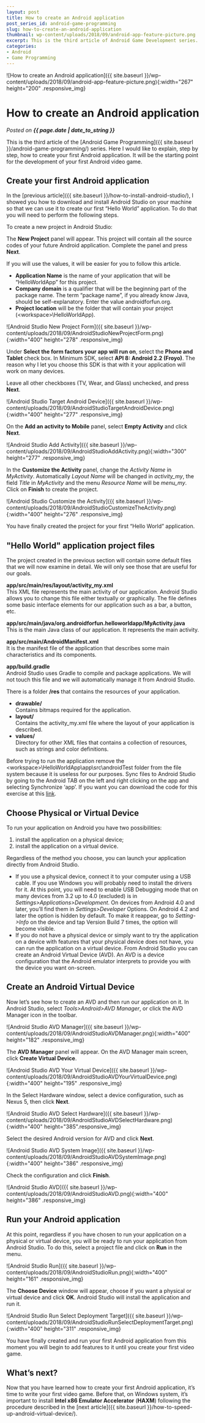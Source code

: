 ```yaml
---
layout: post
title: How to create an Android application
post_series_id: android-game-programming
slug: how-to-create-an-android-application
thumbnail: wp-content/uploads/2018/09/android-app-feature-picture.png
excerpt: This is the third article of Android Game Development series. Here I would like to explain, step by step, how to create an Android application.
categories:
- Android
- Game Programming
---
```


![How to create an Android application]({{ site.baseurl }}/wp-content/uploads/2018/09/android-app-feature-picture.png){:width="267" height="200" .responsive_img}

# How to create an Android application
_Posted on **{{ page.date | date_to_string }}**_

This is the third article of the [Android Game Programming]({{ site.baseurl }}/android-game-programming/) series. Here I would like to explain, step by step, how to create your first Android application. It will be the starting point for the development of your first Android video game.

## Create your first Android application

In the [previous article]({{ site.baseurl }}/how-to-install-android-studio/), I showed you how to download and install Android Studio on your machine so that we can use it to create our first “Hello World” application. To do that you will need to perform the following steps.

To create a new project in Android Studio:

The **New Project** panel will appear. This project will contain all the source codes of your future Android application. Complete the panel and press **Next**.

If you will use the values, it will be easier for you to follow this article.

- **Application Name** is the name of your application that will be “HelloWorldApp” for this project.
- **Company domain** is a qualifier that will be the beginning part of the package name. The term “package name”, if you already know Java, should be self-explanatory. Enter the value androidforfun.org.
- **Project location** will be the folder that will contain your project (&lt;workspace&gt;\\HelloWorldApp).

![Android Studio New Project Form]({{ site.baseurl }}/wp-content/uploads/2018/09/AndroidStudioNewProjectForm.png){:width="400" height="278" .responsive_img}

Under **Select the form factors your app will run on**, select the **Phone and Tablet** check box. In Minimum SDK, select **API 8: Android 2.2 (Froyo)**. The reason why I let you choose this SDK is that with it your application will work on many devices.

Leave all other checkboxes (TV, Wear, and Glass) unchecked, and press **Next**.

![Android Studio Target Android Device]({{ site.baseurl }}/wp-content/uploads/2018/09/AndroidStudioTargetAndroidDevice.png){:width="400" height="277" .responsive_img}

On the **Add an activity to Mobile** panel, select **Empty Activity** and click **Next**.

![Android Studio Add Activity]({{ site.baseurl }}/wp-content/uploads/2018/09/AndroidStudioAddActivity.png){:width="300" height="277" .responsive_img}

In the **Customize the Activity** panel, change the _Activity Name_ in _MyActivity_. Automatically _Layout Name_ will be changed in _activity\_my_, the field _Title_ in _MyActivity_ and the menu _Resource Name_ will be _menu\_my_. Click on **Finish** to create the project.

![Android Studio Customize the Activity]({{ site.baseurl }}/wp-content/uploads/2018/09/AndroidStudioCustomizeTheActivity.png){:width="400" height="276" .responsive_img}

You have finally created the project for your first “Hello World” application.

## "Hello World" application project files

The project created in the previous section will contain some default files that we will now examine in detail. We will only see those that are useful for our goals.

**app/src/main/res/layout/activity\_my.xml**  
This XML file represents the main activity of our application. Android Studio allows you to change this file either textually or graphically. The file defines some basic interface elements for our application such as a bar, a button, etc.

**app/src/main/java/org.androidforfun.helloworldapp/MyActivity.java**  
This is the main Java class of our application. It represents the main activity.

**app/src/main/AndroidManifest.xml**  
It is the manifest file of the application that describes some main characteristics and its components.

**app/build.gradle**  
Android Studio uses Gradle to compile and package applications. We will not touch this file and we will automatically manage it from Android Studio.

There is a folder **/res** that contains the resources of your application.

- **drawable/**  
    Contains bitmaps required for the application.
- **layout/**  
    Contains the activity\_my.xml file where the layout of your application is described.
- **values/**  
    Directory for other XML files that contains a collection of resources, such as strings and color definitions.

Before trying to run the application remove the &lt;workspace&gt;\\HelloWorldApp\\app\\src\\androidTest folder from the file system because it is useless for our purposes. Sync files to Android Studio by going to the Android TAB on the left and right clicking on the app and selecting Synchronize ‘app’. If you want you can download the code for this exercise at this [link](https://github.com/sasadangelo/HelloWorldApp/archive/0.0.1.zip).

## Choose Physical or Virtual Device

To run your application on Android you have two possibilities:

1. install the application on a physical device;
2. install the application on a virtual device.

Regardless of the method you choose, you can launch your application directly from Android Studio.

- If you use a physical device, connect it to your computer using a USB cable. If you use Windows you will probably need to install the drivers for it. At this point, you will need to enable USB Debugging mode that on many devices from 3.2 up to 4.0 (excluded) is in _Settings&gt;Applications&gt;Development_. On devices from Android 4.0 and later, you’ll find them in _Settings&gt;Developer_ Options. On Android 4.2 and later the option is hidden by default. To make it reappear, go to _Setting-&gt;Info_ on the device and tap Version Build 7 times, the option will become visible.
- If you do not have a physical device or simply want to try the application on a device with features that your physical device does not have, you can run the application on a virtual device. From Android Studio you can create an Android Virtual Device (AVD). An AVD is a device configuration that the Android emulator interprets to provide you with the device you want on-screen.

## Create an Android Virtual Device

Now let’s see how to create an AVD and then run our application on it. In Android Studio, select _Tools>Android>AVD Manager_, or click the AVD Manager icon in the toolbar.

![Android Studio AVD Manager]({{ site.baseurl }}/wp-content/uploads/2018/09/AndroidStudioAVDManager.png){:width="400" height="182" .responsive_img}

The **AVD Manager** panel will appear. On the AVD Manager main screen, click **Create Virtual Device**.

![Android Studio AVD Your Virtual Device]({{ site.baseurl }}/wp-content/uploads/2018/09/AndroidStudioAVDYourVirtualDevice.png){:width="400" height="195" .responsive_img}

In the Select Hardware window, select a device configuration, such as Nexus 5, then click **Next**.

![Android Studio AVD Select Hardware]({{ site.baseurl }}/wp-content/uploads/2018/09/AndroidStudioAVDSelectHardware.png){:width="400" height="385".responsive_img}

Select the desired Android version for AVD and click **Next**.

![Android Studio AVD System Image]({{ site.baseurl }}/wp-content/uploads/2018/09/AndroidStudioAVDSystemImage.png){:width="400" height="386" .responsive_img}

Check the configuration and click **Finish**.

![Android Studio AVD]({{ site.baseurl }}/wp-content/uploads/2018/09/AndroidStudioAVD.png){:width="400" height="386" .responsive_img}

## Run your Android application

At this point, regardless if you have chosen to run your application on a physical or virtual device, you will be ready to run your application from Android Studio. To do this, select a project file and click on **Run** in the menu.

![Android Studio Run]({{ site.baseurl }}/wp-content/uploads/2018/09/AndroidStudioRun.png){:width="400" height="161" .responsive_img}

The **Choose Device** window will appear, choose if you want a physical or virtual device and click **OK**. Android Studio will install the application and run it.

![Android Studio Run Select Deployment Target]({{ site.baseurl }}/wp-content/uploads/2018/09/AndroidStudioRunSelectDeploymentTarget.png){:width="400" height="311" .responsive_img}

You have finally created and run your first Android application from this moment you will begin to add features to it until you create your first video game.

## What’s next?

Now that you have learned how to create your first Android application, it’s time to write your first video game. Before that, on Windows system, it’s important to install **Intel x86 Emulator Accelerator** (**HAXM**) following the procedure described in the [next article]({{ site.baseurl }}/how-to-speed-up-android-virtual-device/).
